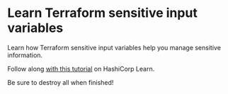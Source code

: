 # Learn Terraform sensitive input variables

Learn how Terraform sensitive input variables help you manage sensitive information.

Follow along [with this
tutorial](https://learn.hashicorp.com/tutorials/terraform/sensitive-variables?in=terraform/configuration-language) on HashiCorp
Learn.

Be sure to destroy all when finished!